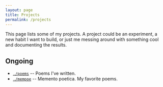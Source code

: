 ```yaml
---
layout: page
title: Projects
permalink: /projects
---
```


This page lists some of my projects. A project could be an experiment, a new habit I want to build, or just me messing around with something cool and documenting the results.

## Ongoing

- [`./poems`](/projects/poems) --
  Poems I've written.
- [`./mempoe`](/projects/mempoe) --
  Memento poetica. My favorite poems.
